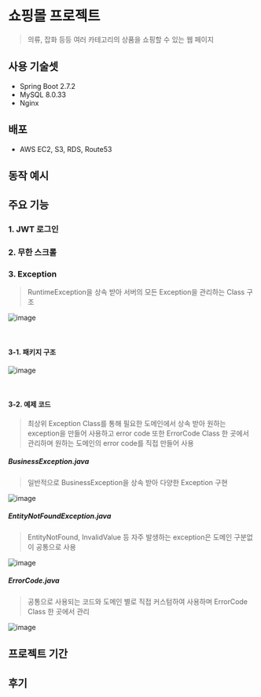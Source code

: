 # 쇼핑몰 프로젝트 
> 의류, 잡화 등등 여러 카테고리의 상품을 쇼핑할 수 있는 웹 페이지

## 사용 기술셋
  * Spring Boot 2.7.2
  * MySQL 8.0.33
  * Nginx

## 배포
  * AWS EC2, S3, RDS, Route53

## 동작 예시


## 주요 기능

### 1. JWT 로그인
>
### 2. 무한 스크롤
> 
### 3. Exception
> RuntimeException을 상속 받아 서버의 모든 Exception을 관리하는 Class 구조<br>

![image](https://github.com/SudalKing/Shopping_mall/assets/87001865/d934a20c-4028-40e2-8997-c0603f56a706)

<br>

#### 3-1. 패키지 구조

![image](https://github.com/SudalKing/Shopping_mall/assets/87001865/2cb1cee9-2de9-40b7-a6c2-f23e9ce0db9f)

<br>

#### 3-2. 예제 코드
> 최상위 Exception Class를 통해 필요한 도메인에서 상속 받아 원하는 exception을 만들어 사용하고 error code 또한 ErrorCode Class 한 곳에서 관리하며 원하는 도메인의 error code를 직접 만들어 사용<br>

##### BusinessException.java
> 일반적으로 BusinessException을 상속 받아 다양한 Exception 구현

![image](https://github.com/SudalKing/Shopping_mall/assets/87001865/ffb68ff0-f44b-4893-8c7a-c3ba6b0e7557)

##### EntityNotFoundException.java 
> EntityNotFound, InvalidValue 등 자주 발생하는 exception은 도메인 구분없이 공통으로 사용

![image](https://github.com/SudalKing/Shopping_mall/assets/87001865/b384e642-53ee-41ec-8750-18e8b987e064)


##### ErrorCode.java
> 공통으로 사용되는 코드와 도메인 별로 직접 커스텀하여 사용하며 ErrorCode Class 한 곳에서 관리

![image](https://github.com/SudalKing/Shopping_mall/assets/87001865/3f446d49-8974-4d04-8270-d2b102ed2c3f)


## 프로젝트 기간

## 후기
